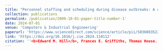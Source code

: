 ```yaml
---
title: "Personnel staffing and scheduling during disease outbreaks: A contact network-based analysis"
collection: publications
permalink: /publication/2009-10-01-paper-title-number-1'
date: 2024-07-01
venue: 'Computers & Industrial Engineering'
paperurl: 'https://www.sciencedirect.com/science/article/pii/S036083522400233X/pdfft?md5=96be9cc1aef446fd81bbe973f0987adf&pid=1-s2.0-S036083522400233X-main.pdf'
link: 'https://doi.org/10.1016/j.cie.2024.110112'
citation: ''<b>Edward M. Hill</b>, Frances E. Griffiths, Thomas House. (2015). &quot;Spreading of healthy mood in adolescent social networks.&quot; <i>Proceedings of the Royal Society B</i>, <b>282</b>(1813): 20151180. doi:10.1098/rspb.2015.1180.''
---
```

